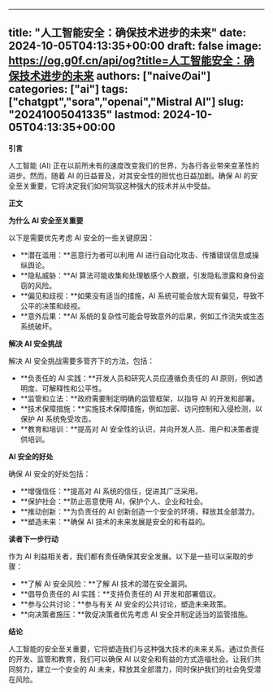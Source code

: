 
---
title: "人工智能安全：确保技术进步的未来"
date: 2024-10-05T04:13:35+00:00
draft: false
image: https://og.g0f.cn/api/og?title=人工智能安全：确保技术进步的未来
authors: ["naiveのai"]
categories: ["ai"]
tags: ["chatgpt","sora","openai","Mistral AI"]
slug: "20241005041335"
lastmod: 2024-10-05T04:13:35+00:00
---
**引言**

人工智能 (AI) 正在以前所未有的速度改变我们的世界，为各行各业带来变革性的进步。然而，随着 AI 的日益普及，对其安全性的担忧也日益加剧。确保 AI 的安全至关重要，它将决定我们如何驾驭这种强大的技术并从中受益。

**正文**

**为什么 AI 安全至关重要**

以下是需要优先考虑 AI 安全的一些关键原因：

* **潜在滥用：**恶意行为者可以利用 AI 进行自动化攻击、传播错误信息或操纵舆论。
* **隐私威胁：**AI 算法可能收集和处理敏感个人数据，引发隐私泄露和身份盗窃的风险。
* **偏见和歧视：**如果没有适当的措施，AI 系统可能会放大现有偏见，导致不公平的决策和歧视。
* **意外后果：**AI 系统的复杂性可能会导致意外的后果，例如工作流失或生态系统破坏。

**解决 AI 安全挑战**

解决 AI 安全挑战需要多管齐下的方法，包括：

* **负责任的 AI 实践：**开发人员和研究人员应遵循负责任的 AI 原则，例如透明度、可解释性和公平性。
* **监管和立法：**政府需要制定明确的监管框架，以指导 AI 的开发和部署。
* **技术保障措施：**实施技术保障措施，例如加密、访问控制和入侵检测，以保护 AI 系统免受攻击。
* **教育和培训：**提高对 AI 安全性的认识，并向开发人员、用户和决策者提供培训。

**AI 安全的好处**

确保 AI 安全的好处包括：

* **增强信任：**提高对 AI 系统的信任，促进其广泛采用。
* **保护社会：**防止恶意使用 AI，保护个人、企业和社会。
* **推动创新：**为负责任的 AI 创新创造一个安全的环境，释放其全部潜力。
* **塑造未来：**确保 AI 技术的未来发展是安全的和有益的。

**读者下一步行动**

作为 AI 利益相关者，我们都有责任确保其安全发展。以下是一些可以采取的步骤：

* **了解 AI 安全风险：**了解 AI 技术的潜在安全漏洞。
* **倡导负责任的 AI 实践：**支持负责任的 AI 开发和部署倡议。
* **参与公共讨论：**参与有关 AI 安全的公共讨论，塑造未来政策。
* **向决策者施压：**敦促决策者优先考虑 AI 安全并制定适当的监管措施。

**结论**

人工智能的安全至关重要，它将塑造我们与这种强大技术的未来关系。通过负责任的开发、监管和教育，我们可以确保 AI 以安全和有益的方式造福社会。让我们共同努力，建立一个安全的 AI 未来，释放其全部潜力，同时保护我们的社会免受潜在风险。